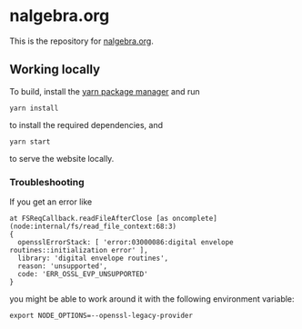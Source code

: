 nalgebra.org
============

This is the repository for [nalgebra.org](https://www.nalgebra.org).

## Working locally
To build, install the [yarn package manager](https://yarnpkg.com/) and run
```
yarn install
```
to install the required dependencies, and
```
yarn start
```
to serve the website locally.

### Troubleshooting

If you get an error like
```
at FSReqCallback.readFileAfterClose [as oncomplete] (node:internal/fs/read_file_context:68:3)
{
  opensslErrorStack: [ 'error:03000086:digital envelope routines::initialization error' ],
  library: 'digital envelope routines',
  reason: 'unsupported',
  code: 'ERR_OSSL_EVP_UNSUPPORTED'
}
```
you might be able to work around it with the following environment variable:
```
export NODE_OPTIONS=--openssl-legacy-provider
```